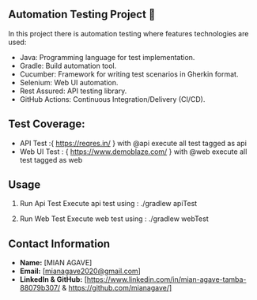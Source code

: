 ## Automation Testing Project 🚀

 In this project there is automation testing where features technologies are used:
*  Java: Programming language for test implementation.
*  Gradle: Build automation tool.
*  Cucumber: Framework for writing test scenarios in Gherkin format.
*  Selenium: Web UI automation.
*  Rest Assured: API testing library.
*  GitHub Actions: Continuous Integration/Delivery (CI/CD).

## Test Coverage:

*  API Test :{ https://reqres.in/ } with @api execute all test tagged as api
*  Web UI Test : { https://www.demoblaze.com/ } with @web execute all test tagged as web

## Usage

1.  Run Api Test
  Execute api test using : ./gradlew apiTest

2.  Run Web Test
  Execute web test using : ./gradlew webTest

## Contact Information

- **Name:** [MIAN AGAVE]
- **Email:** [mianagave2020@gmail.com]
- **LinkedIn & GitHub:** [https://www.linkedin.com/in/mian-agave-tamba-88079b307/ & https://github.com/mianagave/]






